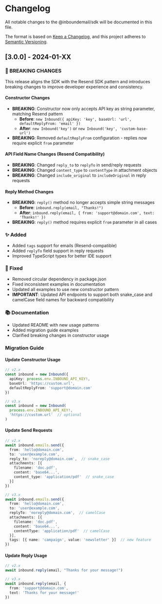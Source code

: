 # Changelog

All notable changes to the @inboundemail/sdk will be documented in this file.

The format is based on [Keep a Changelog](https://keepachangelog.com/en/1.0.0/),
and this project adheres to [Semantic Versioning](https://semver.org/spec/v2.0.0.html).

## [3.0.0] - 2024-01-XX

### 🚨 BREAKING CHANGES

This release aligns the SDK with the Resend SDK pattern and introduces breaking changes to improve developer experience and consistency.

#### Constructor Changes
- **BREAKING**: Constructor now only accepts API key as string parameter, matching Resend pattern
  - **Before**: `new Inbound({ apiKey: 'key', baseUrl: 'url', defaultReplyFrom: 'email' })`
  - **After**: `new Inbound('key')` or `new Inbound('key', 'custom-base-url')`
- **BREAKING**: Removed `defaultReplyFrom` configuration - replies now require explicit `from` parameter

#### API Field Name Changes (Resend Compatibility)
- **BREAKING**: Changed `reply_to` to `replyTo` in send/reply requests
- **BREAKING**: Changed `content_type` to `contentType` in attachment objects
- **BREAKING**: Changed `include_original` to `includeOriginal` in reply requests

#### Reply Method Changes
- **BREAKING**: `reply()` method no longer accepts simple string messages
  - **Before**: `inbound.reply(email, "Thanks!")`
  - **After**: `inbound.reply(email, { from: 'support@domain.com', text: 'Thanks!' })`
- **BREAKING**: `reply()` method requires explicit `from` parameter in all cases

### ✨ Added
- Added `tags` support for emails (Resend-compatible)
- Added `replyTo` field support in reply requests
- Improved TypeScript types for better IDE support

### 🔧 Fixed
- Removed circular dependency in package.json
- Fixed inconsistent examples in documentation
- Updated all examples to use new constructor pattern
- **IMPORTANT**: Updated API endpoints to support both snake_case and camelCase field names for backward compatibility

### 📚 Documentation
- Updated README with new usage patterns
- Added migration guide examples
- Clarified breaking changes in constructor usage

### Migration Guide

#### Update Constructor Usage
```typescript
// v2.x
const inbound = new Inbound({
  apiKey: process.env.INBOUND_API_KEY!,
  baseUrl: 'https://custom.url',
  defaultReplyFrom: 'support@domain.com'
})

// v3.x
const inbound = new Inbound(
  process.env.INBOUND_API_KEY!,
  'https://custom.url'  // optional
)
```

#### Update Send Requests
```typescript
// v2.x
await inbound.emails.send({
  from: 'hello@domain.com',
  to: 'user@example.com',
  reply_to: 'noreply@domain.com',  // snake_case
  attachments: [{
    filename: 'doc.pdf',
    content: 'base64...',
    content_type: 'application/pdf'  // snake_case
  }]
})

// v3.x
await inbound.emails.send({
  from: 'hello@domain.com',
  to: 'user@example.com',
  replyTo: 'noreply@domain.com',  // camelCase
  attachments: [{
    filename: 'doc.pdf',
    content: 'base64...',
    contentType: 'application/pdf'  // camelCase
  }],
  tags: [{ name: 'campaign', value: 'newsletter' }]  // new feature
})
```

#### Update Reply Usage
```typescript
// v2.x
await inbound.reply(email, "Thanks for your message!")

// v3.x
await inbound.reply(email, {
  from: 'support@domain.com',
  text: 'Thanks for your message!'
})
```